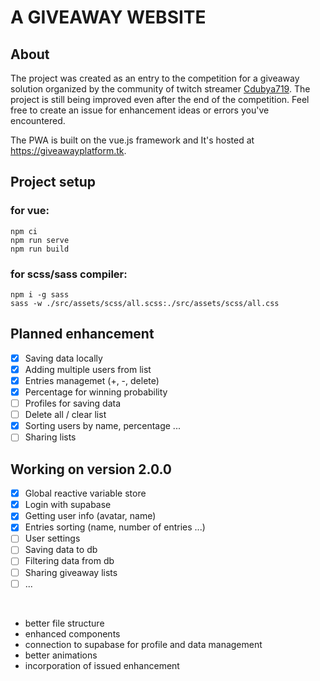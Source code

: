 # A GIVEAWAY WEBSITE

## About

The project was created as an entry to the competition for a giveaway solution organized by the community of twitch streamer [Cdubya719](https://www.twitch.tv/cdubya719). The project is still being improved even after the end of the competition. Feel free to create an issue for enhancement ideas or errors you've encountered.

The PWA is built on the vue.js framework and It's hosted at https://giveawayplatform.tk.

## Project setup

### for vue:
```
npm ci
npm run serve
npm run build
```

### for scss/sass compiler:
```
npm i -g sass
sass -w ./src/assets/scss/all.scss:./src/assets/scss/all.css
```

## Planned enhancement

- [x] Saving data locally
- [x] Adding multiple users from list
- [x] Entries managemet (+, -, delete)
- [x] Percentage for winning probability
- [ ] Profiles for saving data
- [ ] Delete all / clear list
- [X] Sorting users by name, percentage ...
- [ ] Sharing lists

## Working on version 2.0.0

- [x] Global reactive variable store
- [x] Login with supabase
- [x] Getting user info (avatar, name)
- [X] Entries sorting (name, number of entries ...)
- [ ] User settings
- [ ] Saving data to db
- [ ] Filtering data from db
- [ ] Sharing giveaway lists
- [ ] ...

<br/>

- better file structure
- enhanced components
- connection to supabase for profile and data management
- better animations
- incorporation of issued enhancement
